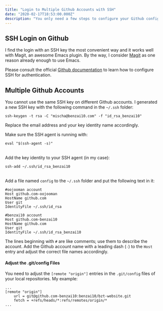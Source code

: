```yaml
---
title: "Login to Multiple Github Accounts with SSH"
date: "2020-02-17T18:53:00.000Z"
description: "You only need a few steps to configure your Github configuration in your repositories to use a specific SSH key."
---
```


SSH Login on Github
---
I find the login with an SSH key the most convenient way and it works well with Magit, an awesome Emacs plugin. By the way, I consider [Magit](https://magit.vc/) as one reason already enough to use Emacs.

Please consult the official [Github documentation](https://help.github.com/en/github/authenticating-to-github/connecting-to-github-with-ssh) to learn how to configure SSH for authentication.

Multiple Github Accounts
---
You cannot use the same SSH key on different Github accounts. I generated a new SSH key with the following command in the `~/.ssh` folder:

	ssh-keygen -t rsa -C "mischa@benzai10.com" -f "id_rsa_benzai10"

Replace the email address and your key identity name accordingly.

Make sure the SSH agent is running with:

	eval "$(ssh-agent -s)"
	
&nbsp;  
Add the key identity to your SSH agent (in my case):

	ssh-add ~/.ssh/id_rsa_benzai10
	
&nbsp;  
Add a file named `config` to the `~/.ssh` folder and put the following text in it:

	#oojooman account
	Host github.com-oojooman
	HostName github.com
	User git
	IdentityFile ~/.ssh/id_rsa

	#benzai10 account
	Host github.com-benzai10
	HostName github.com
	User git
	IdentityFile ~/.ssh/id_rsa_benzai10

The lines beginning with `#` are like comments; use them to describe the account. Add the Github account name with a leading dash (`-`) to the `Host` entry and adjust the correct file names accordingly.

#### Adjust the .git/config Files
You need to adjust the `[remote "origin"]` entries in the `.git/config` files of your local repositories. My example:

	...
	[remote "origin"]
		url = git@github.com-benzai10:benzai10/bzt-website.git
		fetch = +refs/heads/*:refs/remotes/origin/*
	...
	
&nbsp;  

